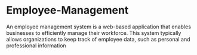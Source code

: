 # Employee-Management
An employee management system is a web-based application that enables businesses to efficiently manage their workforce. This system typically allows organizations to keep track of employee data, such as personal and professional information
